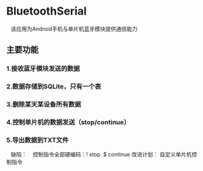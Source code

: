 # BluetoothSerial
    
    该应用为Android手机与单片机蓝牙模块提供通信能力
    
## 主要功能
### 1.接收蓝牙模块发送的数据
### 2.数据存储到SQLite，只有一个表
### 3.删除某天某设备所有数据
### 4.控制单片机的数据发送（stop/continue）
### 5.导出数据到TXT文件

    
    缺陷：
    控制指令全部硬编码：! stop  $ continue
    改进计划：
    自定义单片机控制指令
